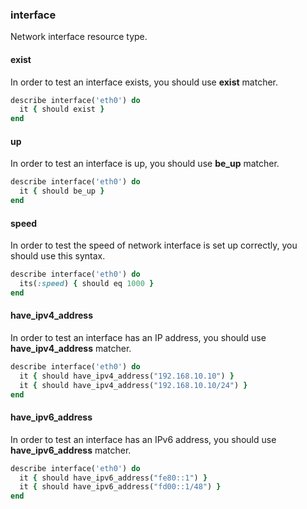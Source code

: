### <a name="interface">interface</a>

Network interface resource type.

#### exist

In order to test an interface exists, you should use **exist** matcher.

```ruby
describe interface('eth0') do
  it { should exist }
end
```

#### up

In order to test an interface is up, you should use **be_up** matcher.

```ruby
describe interface('eth0') do
  it { should be_up }
end
```

#### speed

In order to test the speed of network interface is set up correctly, you should use this syntax.

```ruby
describe interface('eth0') do
  its(:speed) { should eq 1000 }
end
```

#### have\_ipv4\_address

In order to test an interface has an IP address, you should use **have\_ipv4\_address** matcher.

```ruby
describe interface('eth0') do
  it { should have_ipv4_address("192.168.10.10") }
  it { should have_ipv4_address("192.168.10.10/24") }
end
```
#### have\_ipv6\_address

In order to test an interface has an IPv6 address, you should use **have\_ipv6\_address** matcher.

```ruby
describe interface('eth0') do
  it { should have_ipv6_address("fe80::1") }
  it { should have_ipv6_address("fd00::1/48") }
end
```
